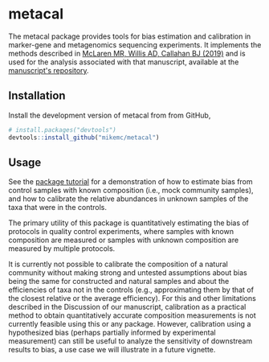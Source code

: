 # metacal

The metacal package provides tools for bias estimation and calibration in
marker-gene and metagenomics sequencing experiments. It implements the methods
described in [McLaren MR, Willis AD, Callahan BJ
(2019)](https://www.biorxiv.org/content/10.1101/559831v2) and is used for the
analysis associated with that manuscript, available at the [manuscript's
repository](https://github.com/mikemc/mgs-bias-manuscript).

## Installation

Install the development version of metacal from from GitHub,

``` r
# install.packages("devtools")
devtools::install_github("mikemc/metacal")
```

## Usage

See the [package tutorial](https://mikemc.github.io/metacal/articles/tutorial.html)
for a demonstration of how to estimate bias from control samples with known
composition (i.e., mock community samples), and how to calibrate the relative
abundances in unknown samples of the taxa that were in the controls.

The primary utility of this package is quantitatively estimating the bias of
protocols in quality control experiments, where samples with known composition
are measured or samples with unknown composition are measured by multiple
protocols.

It is currently not possible to calibrate the composition of a natural
community without making strong and untested assumptions about bias being the
same for constructed and natural samples and about the efficiencies of taxa not
in the controls (e.g., approximating them by that of the closest relative or
the average efficiency). For this and other limitations described in the
Discussion of our manuscript, calibration as a practical method to obtain
quantitatively accurate composition measurements is not currently feasible
using this or any package. However, calibration using a hypothesized bias
(perhaps partially informed by experimental measurement) can still be useful to
analyze the sensitivity of downstream results to bias, a use case we will
illustrate in a future vignette.
